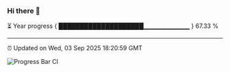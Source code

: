 ### Hi there 👋

⏳ Year progress { ████████████████████▁▁▁▁▁▁▁▁▁▁ } 67.33 %

---

⏰ Updated on Wed, 03 Sep 2025 18:20:59 GMT

![Progress Bar CI](https://github.com/liununu/liununu/workflows/Progress%20Bar%20CI/badge.svg)
